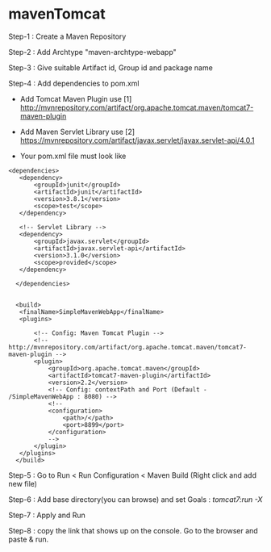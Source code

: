 # mavenTomcat

Step-1 : Create a Maven Repository

Step-2 : Add Archtype "maven-archtype-webapp"

Step-3 : Give suitable Artifact id, Group id and package name

Step-4 : Add dependencies to pom.xml
   * Add Tomcat Maven Plugin 
    use [1] http://mvnrepository.com/artifact/org.apache.tomcat.maven/tomcat7-maven-plugin
    
   * Add Maven Servlet Library
    use [2] https://mvnrepository.com/artifact/javax.servlet/javax.servlet-api/4.0.1
   
   
   * Your pom.xml file must look like
    
    <dependencies>
       <dependency>
           <groupId>junit</groupId>
           <artifactId>junit</artifactId>
           <version>3.8.1</version>
           <scope>test</scope>
       </dependency>
 
       <!-- Servlet Library -->
       <dependency>
           <groupId>javax.servlet</groupId>
           <artifactId>javax.servlet-api</artifactId>
           <version>3.1.0</version>
           <scope>provided</scope>
       </dependency>
        
      </dependencies>
    
 
      <build>
       <finalName>SimpleMavenWebApp</finalName>
       <plugins>
        
           <!-- Config: Maven Tomcat Plugin -->
           <!-- http://mvnrepository.com/artifact/org.apache.tomcat.maven/tomcat7-maven-plugin -->
           <plugin>
               <groupId>org.apache.tomcat.maven</groupId>
               <artifactId>tomcat7-maven-plugin</artifactId>
               <version>2.2</version>
               <!-- Config: contextPath and Port (Default - /SimpleMavenWebApp : 8080) -->
               <!--
               <configuration>
                   <path>/</path>
                   <port>8899</port>
               </configuration>
               --> 
           </plugin>
       </plugins>
      </build>
   
Step-5 : Go to Run < Run Configuration < Maven Build (Right click and add new file)

Step-6 : Add base directory(you can browse) and set Goals : *tomcat7:run -X*

Step-7 : Apply and Run

Step-8 : copy the link that shows up on the console. Go to the browser and paste & run.
